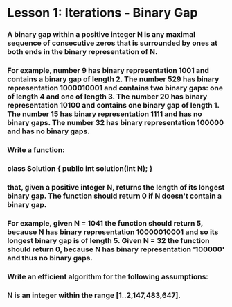 # Lesson 1: Iterations - Binary Gap

### A binary gap within a positive integer N is any maximal sequence of consecutive zeros that is surrounded by ones at both ends in the binary representation of N.

### For example, number 9 has binary representation 1001 and contains a binary gap of length 2. The number 529 has binary representation 1000010001 and contains two binary gaps: one of length 4 and one of length 3. The number 20 has binary representation 10100 and contains one binary gap of length 1. The number 15 has binary representation 1111 and has no binary gaps. The number 32 has binary representation 100000 and has no binary gaps.

### Write a function:

### class Solution { public int solution(int N); }

### that, given a positive integer N, returns the length of its longest binary gap. The function should return 0 if N doesn't contain a binary gap.

### For example, given N = 1041 the function should return 5, because N has binary representation 10000010001 and so its longest binary gap is of length 5. Given N = 32 the function should return 0, because N has binary representation '100000' and thus no binary gaps.

### Write an efficient algorithm for the following assumptions:

### N is an integer within the range [1..2,147,483,647].